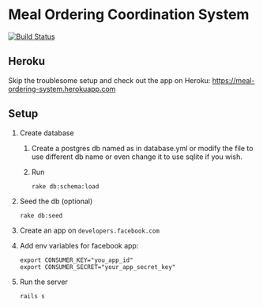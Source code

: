 # Meal Ordering Coordination System

[![Build Status](https://travis-ci.org/michal-januszkiewicz/meal_ordering_coordination_system.svg?branch=master)](https://travis-ci.org/michal-januszkiewicz/meal_ordering_coordination_system)

## Heroku
Skip the troublesome setup and check out the app on Heroku:
<https://meal-ordering-system.herokuapp.com>

## Setup

1. Create database

    1. Create a postgres db named as in database.yml or modify the file to use different db name or even change it to use sqlite if you wish.

    2. Run
        ```
        rake db:schema:load
        ```

2. Seed the db (optional)
    ```
    rake db:seed
    ```

3. Create an app on `developers.facebook.com`

4. Add env variables for facebook app:
    ```
    export CONSUMER_KEY="you_app_id"
    export CONSUMER_SECRET="your_app_secret_key"
    ```

5. Run the server
    ```
    rails s
    ```

